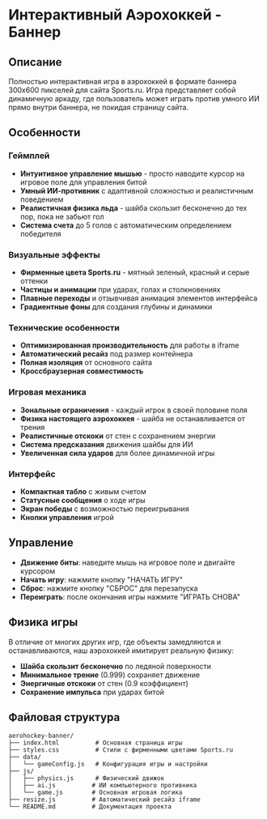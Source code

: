 # Интерактивный Аэрохоккей - Баннер

## Описание

Полностью интерактивная игра в аэрохоккей в формате баннера 300x600 пикселей для сайта Sports.ru. Игра представляет собой динамичную аркаду, где пользователь может играть против умного ИИ прямо внутри баннера, не покидая страницу сайта.

## Особенности

### Геймплей
- **Интуитивное управление мышью** - просто наводите курсор на игровое поле для управления битой
- **Умный ИИ-противник** с адаптивной сложностью и реалистичным поведением
- **Реалистичная физика льда** - шайба скользит бесконечно до тех пор, пока не забьют гол
- **Система счета** до 5 голов с автоматическим определением победителя

### Визуальные эффекты
- **Фирменные цвета Sports.ru** - мятный зеленый, красный и серые оттенки
- **Частицы и анимации** при ударах, голах и столкновениях
- **Плавные переходы** и отзывчивая анимация элементов интерфейса
- **Градиентные фоны** для создания глубины и динамики

### Технические особенности
- **Оптимизированная производительность** для работы в iframe
- **Автоматический ресайз** под размер контейнера
- **Полная изоляция** от основного сайта
- **Кроссбраузерная совместимость**

### Игровая механика
- **Зональные ограничения** - каждый игрок в своей половине поля
- **Физика настоящего аэрохоккея** - шайба не останавливается от трения
- **Реалистичные отскоки** от стен с сохранением энергии
- **Система предсказания** движения шайбы для ИИ
- **Увеличенная сила ударов** для более динамичной игры

### Интерфейс
- **Компактная табло** с живым счетом
- **Статусные сообщения** о ходе игры
- **Экран победы** с возможностью переигрывания
- **Кнопки управления** игрой

## Управление

- **Движение биты**: наведите мышь на игровое поле и двигайте курсором
- **Начать игру**: нажмите кнопку "НАЧАТЬ ИГРУ"
- **Сброс**: нажмите кнопку "СБРОС" для перезапуска
- **Переиграть**: после окончания игры нажмите "ИГРАТЬ СНОВА"

## Физика игры

В отличие от многих других игр, где объекты замедляются и останавливаются, наш аэрохоккей имитирует реальную физику:

- **Шайба скользит бесконечно** по ледяной поверхности
- **Минимальное трение** (0.999) сохраняет движение
- **Энергичные отскоки** от стен (0.9 коэффициент)
- **Сохранение импульса** при ударах битой

## Файловая структура

```
aerohockey-banner/
├── index.html          # Основная страница игры
├── styles.css          # Стили с фирменными цветами Sports.ru
├── data/
│   └── gameConfig.js   # Конфигурация игры и настройки
├── js/
│   ├── physics.js      # Физический движок
│   ├── ai.js          # ИИ компьютерного противника  
│   └── game.js        # Основная игровая логика
├── resize.js          # Автоматический ресайз iframe
└── README.md          # Документация проекта
``` 
